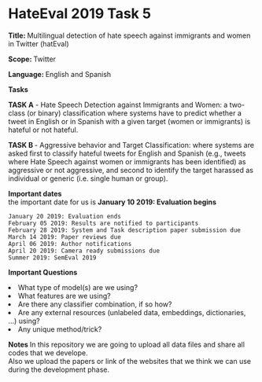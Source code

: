 # HateEval 2019  Task 5

<b> Title: </b> Multilingual detection of hate speech against immigrants and women in Twitter (hatEval)</br>

<b> Scope: </b> Twitter </br>

<b> Language: </b> English and Spanish </br>

<b> Tasks </b>

<b>TASK A</b> - Hate Speech Detection against Immigrants and Women: a two-class (or binary) classification where systems have to   predict whether a tweet in English or in Spanish with a given target (women or immigrants) is hateful or not hateful.

<b>TASK B </b> - Aggressive behavior and Target Classification: where systems are asked first to classify hateful tweets for English and Spanish (e.g., tweets where Hate Speech against women or immigrants has been identified) as aggressive or not aggressive, and second to identify the target harassed as individual or generic (i.e. single human or group).


<b>Important dates</b></br>
 the important date for us is <b> January 10 2019: Evaluation begins</b>

    January 20 2019: Evaluation ends
    February 05 2019: Results are notified to participants
    February 28 2019: System and Task description paper submission due
    March 14 2019: Paper reviews due
    April 06 2019: Author notifications
    April 20 2019: Camera ready submissions due
    Summer 2019: SemEval 2019
    
 <b> Important Questions </b>
    <li> What type of model(s) are we using? </li>
    <li> What features are we using? </li>
    <li> Are there any classifier combination, if so how? </li>
    <li> Are any external resources (unlabeled data, embeddings, dictionaries, ...) using?</li>
    <li> Any unique method/trick?</li>  
    
    
 <b> Notes </b>
 In this repository we are going to upload all data files and share all codes that we develope.</br> Also we upload the papers or  link of the websites that we think we can use during the development phase.

 


